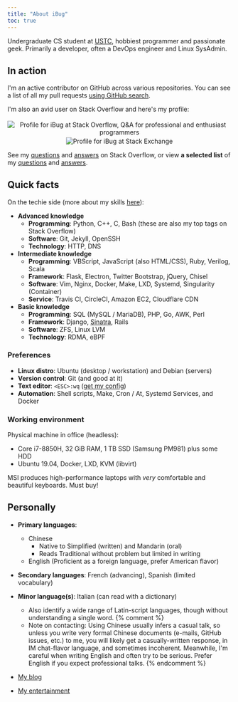 ```yaml
---
title: "About iBug"
toc: true
---
```


Undergraduate CS student at [USTC], hobbiest programmer and passionate geek. Primarily a developer, often a DevOps engineer and Linux SysAdmin.

## In action

I'm an active contributor on GitHub across various repositories. You can see a list of all my pull requests [using GitHub search][all-prs].

I'm also an avid user on Stack Overflow and here's my profile:

<p><center>
<a href="https://stackoverflow.com/users/5958455" style="text-decoration: initial;">
<img alt="Profile for iBug at Stack Overflow, Q&A for professional and enthusiast programmers" src="https://stackoverflow.com/users/flair/5958455.png" class="card" style="margin-top: 0.2rem;"/>
</a>
<a href="https://stackexchange.com/users/7886663" style="text-decoration: initial;">
<img alt="Profile for iBug at Stack Exchange" src="https://stackexchange.com/users/flair/7886663.png" class="card" style="margin-top: 0.2rem;"/>
</a>
</center></p>

See my [questions][so-q] and [answers][so-a] on Stack Overflow, or view **a selected list** of my [questions][so-sq] and [answers][so-sa].

## Quick facts

On the techie side (more about my skills [here](/skills)):

- **Advanced knowledge**
  - **Programming**: Python, C++, C, Bash (these are also my top tags on Stack Overflow)
  - **Software**: Git, Jekyll, OpenSSH
  - **Technology**: HTTP, DNS
- **Intermediate knowledge**
  - **Programming**: VBScript, JavaScript (also HTML/CSS), Ruby, Verilog, Scala
  - **Framework**: Flask, Electron, Twitter Bootstrap, jQuery, Chisel
  - **Software**: Vim, Nginx, Docker, Make, LXD, Systemd, Singularity (Container)
  - **Service**: Travis CI, CircleCI, Amazon EC2, Cloudflare CDN
- **Basic knowledge**
  - **Programming**: SQL (MySQL / MariaDB), PHP, Go, AWK, Perl
  - **Framework**: Django, [Sinatra](https://sinatrarb.com), Rails
  - **Software**: ZFS, Linux LVM
  - **Technology**: RDMA, eBPF

### Preferences

- **Linux distro**: Ubuntu (desktop / workstation) and Debian (servers)
- **Version control**: Git (and good at it)
- **Text editor**: `<ESC>:wq` ([get my config](https://ibugone.com/ext/conf/vimrc))
- **Automation**: Shell scripts, Make, Cron / At, Systemd Services, and Docker

### Working environment

Physical machine in office (headless):  

- Core i7-8850H, 32 GiB RAM, 1 TB SSD (Samsung PM981) plus some HDD
- Ubuntu 19.04, Docker, LXD, KVM (libvirt)

MSI produces high-performance laptops with *very* comfortable and beautiful keyboards. Must buy!

## Personally

- **Primary languages**:
  - Chinese
    - Native to Simplified (written) and Mandarin (oral)
    - Reads Traditional without problem but limited in writing
  - English (Proficient as a foreign language, prefer American flavor)
- **Secondary languages**: French (advancing), Spanish (limited vocabulary)
- **Minor language(s)**: Italian (can read with a dictionary)
  - Also identify a wide range of Latin-script languages, though without understanding a single word.
{% comment %}
  - Note on contacting: Using Chinese usually infers a casual talk, so unless you write very formal Chinese documents (e-mails, GitHub issues, etc.) to me, you will likely get a casually-written response, in IM chat-flavor language, and sometimes incoherent. Meanwhile, I'm careful when writing English and often try to be serious. Prefer English if you expect professional talks.
{% endcomment %}
- [My blog](/blog)
- [My entertainment](/entertainment)


  [USTC]: https://en.ustc.edu.cn/
  [so-q]: https://stackoverflow.com/users/5958455/ibug?tab=questions "iBug's questions on Stack Overflow"
  [so-a]: https://stackoverflow.com/users/5958455/ibug?tab=answers "iBug's answers on Stack Overflow"
  [so-sq]: /so/selected-questions
  [so-sa]: /so/selected-answers
  [all-prs]: https://github.com/pulls?utf8=%E2%9C%93&q=is%3Apr+author%3AiBug+archived%3Afalse "All of iBug's pull requests on GitHub"
